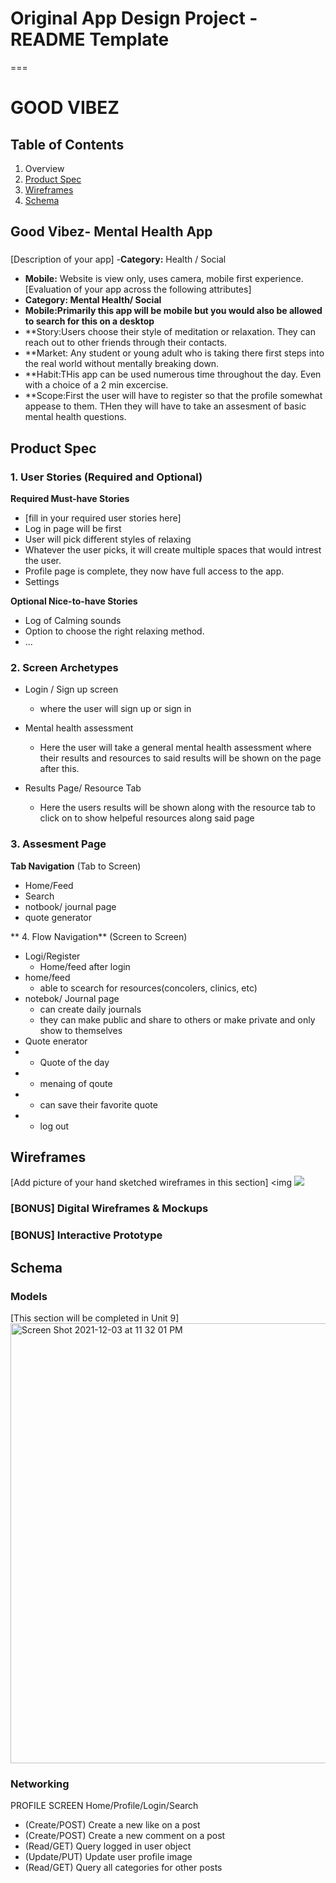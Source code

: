 # Original App Design Project - README Template
===

# GOOD VIBEZ

## Table of Contents
1. Overview
2. [Product Spec](#Product-Spec)
3. [Wireframes](#Wireframes)
4. [Schema](#Schema)

## Good Vibez- Mental Health App
### 
[Description of your app]
   -**Category:** Health / Social 
   - **Mobile:** Website is view only, uses camera, mobile first experience.
[Evaluation of your app across the following attributes]
- **Category: Mental Health/ Social**
- **Mobile:Primarily this app will be mobile but you would also be allowed to search for this on a desktop**
- **Story:Users choose their style of meditation or relaxation. They can reach out to other friends through their contacts.
- **Market: Any student or  young adult who is taking there first steps into the real world without mentally breaking down.
- **Habit:THis app can be used numerous time throughout the day. Even with a choice of a 2 min excercise.
- **Scope:First the user will have to register so that the profile somewhat appease to them. THen they will have to take an assesment of basic mental health questions.

## Product Spec

### 1. User Stories (Required and Optional)

**Required Must-have Stories**

* [fill in your required user stories here]
* Log in page will be first 
* User will pick different styles of relaxing
* Whatever the user picks, it will create multiple spaces that would intrest the user.
* Profile page is complete, they now have full access to the app.
* Settings  

**Optional Nice-to-have Stories**

* Log of Calming sounds
* Option to choose the right relaxing method.
* ...

### 2. Screen Archetypes

* Login / Sign up screen
   * where the user will sign up or sign in
* Mental health assessment
   * Here the user will take a general mental health assessment where their results and resources to said results will be shown on the page after this.
   
* Results Page/ Resource Tab
    * Here the users results will be shown along with the resource tab to click on to show helpeful resources along said page 

### 3. Assesment Page

**Tab Navigation** (Tab to Screen)

* Home/Feed
* Search
* notbook/ journal page
* quote generator

**  4. Flow Navigation** (Screen to Screen)

* Logi/Register
  - Home/feed after login
* home/feed
  - able to scearch for resources(concolers, clinics, etc)
* notebok/ Journal page
  - can create daily journals
  - they can make public and share to others or make private and only show to themselves
* Quote enerator
* - Quote of the day
* - menaing of qoute
* - can save their favorite quote
* - log out

## Wireframes
[Add picture of your hand sketched wireframes in this section]
<img ![](https://i.imgur.com/aT7wcLs.jpg)


### [BONUS] Digital Wireframes & Mockups

### [BONUS] Interactive Prototype


## Schema 
### Models
[This section will be completed in Unit 9]
<img width="704" alt="Screen Shot 2021-12-03 at 11 32 01 PM" src="https://user-images.githubusercontent.com/39573207/144697017-b77969fc-4e0c-4e88-b9f4-2fd49a71e3c7.png">


### Networking
PROFILE SCREEN
Home/Profile/Login/Search
- (Create/POST) Create a new like on a post
- (Create/POST) Create a new comment on a post
- (Read/GET) Query logged in user object
- (Update/PUT) Update user profile image 
- (Read/GET) Query all categories for other posts
